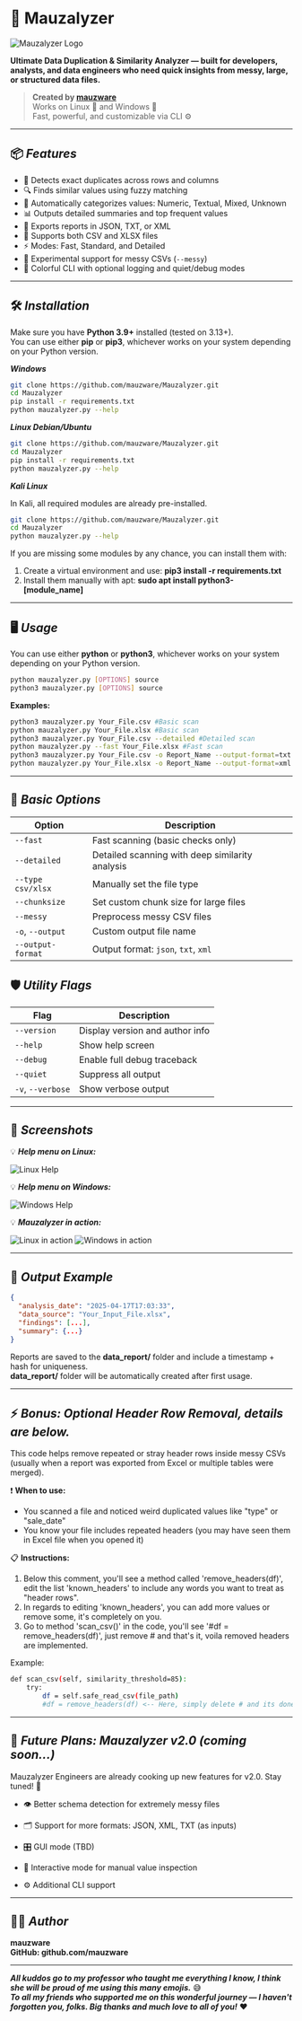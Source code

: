 # 🧪 Mauzalyzer

![Mauzalyzer Logo](https://github.com/mauzware/Mauzalyzer-assets/blob/main/MAUZALYZER%20BACKGROUND.png)

**Ultimate Data Duplication & Similarity Analyzer — built for developers, analysts, and data engineers who need quick insights from messy, large, or structured data files.**

> **Created by [mauzware](https://github.com/mauzware)**  
> Works on Linux 🐧 and Windows 🧩  
> Fast, powerful, and customizable via CLI ⚙️

---

## 📦 <i>Features</i>

- 🔁 Detects exact duplicates across rows and columns
- 🔍 Finds similar values using fuzzy matching
- 🧠 Automatically categorizes values: Numeric, Textual, Mixed, Unknown
- 📊 Outputs detailed summaries and top frequent values
- 💾 Exports reports in JSON, TXT, or XML
- 📁 Supports both CSV and XLSX files
- ⚡ Modes: Fast, Standard, and Detailed
- 🧼 Experimental support for messy CSVs (`--messy`)
- 🌈 Colorful CLI with optional logging and quiet/debug modes

---

## 🛠️ <i>Installation</i>

Make sure you have **Python 3.9+** installed (tested on 3.13+). <br>
You can use either **pip** or **pip3**, whichever works on your system depending on your Python version.

<i>**Windows**</i>

```bash
git clone https://github.com/mauzware/Mauzalyzer.git
cd Mauzalyzer
pip install -r requirements.txt
python mauzalyzer.py --help
```

<i>**Linux Debian/Ubuntu**</i>

```bash
git clone https://github.com/mauzware/Mauzalyzer.git
cd Mauzalyzer
pip install -r requirements.txt
python mauzalyzer.py --help
```

<i>**Kali Linux**</i>

In Kali, all required modules are already pre-installed. <br>

```bash
git clone https://github.com/mauzware/Mauzalyzer.git
cd Mauzalyzer
python mauzalyzer.py --help
```

If you are missing some modules by any chance, you can install them with: <br>
1) Create a virtual environment and use: **pip3 install -r requirements.txt** <br>
2) Install them manually with apt: **sudo apt install python3-[module_name]**

---

## 🖥️ <i>Usage</i>

You can use either **python** or **python3**, whichever works on your system depending on your Python version.

```bash
python mauzalyzer.py [OPTIONS] source
python3 mauzalyzer.py [OPTIONS] source
```
**Examples:**

```bash
python3 mauzalyzer.py Your_File.csv #Basic scan
python mauzalyzer.py Your_File.xlsx #Basic scan
python3 mauzalyzer.py Your_File.csv --detailed #Detailed scan
python mauzalyzer.py --fast Your_File.xlsx #Fast scan
python3 mauzalyzer.py Your_File.csv -o Report_Name --output-format=txt #Saving output in TXT format
python mauzalyzer.py Your_File.xlsx -o Report_Name --output-format=xml #Saving output in XML format
```

---

## 🔧 <i>Basic Options</i>

| Option             | Description                                                  |
|--------------------|--------------------------------------------------------------|
| `--fast`           | Fast scanning (basic checks only)                            |
| `--detailed`       | Detailed scanning with deep similarity analysis              |
| `--type csv/xlsx`  | Manually set the file type                                   |
| `--chunksize`      | Set custom chunk size for large files                        |
| `--messy`          | Preprocess messy CSV files                                   |
| `-o`, `--output`   | Custom output file name                                      |
| `--output-format`  | Output format: `json`, `txt`, `xml`                          |

## 🛡️ <i>Utility Flags</i>

| Flag               | Description                                                  |
|--------------------|--------------------------------------------------------------|
| `--version`        | Display version and author info                              |
| `--help`           | Show help screen                                             |
| `--debug`          | Enable full debug traceback                                  |
| `--quiet`          | Suppress all output                                          |
| `-v`, `--verbose`  | Show verbose output                                          |

---

## 📸 <i>Screenshots</i>

💡 <i>**Help menu on Linux:**</i>

![Linux Help](https://github.com/mauzware/Mauzalyzer-assets/blob/main/kali.png)

💡 <i>**Help menu on Windows:**</i>

![Windows Help](https://github.com/mauzware/Mauzalyzer-assets/blob/main/windows.png)

💡 <i>**Mauzalyzer in action:**</i>

![Linux in action](https://github.com/mauzware/Mauzalyzer-assets/blob/main/kali%20snippet.png)
![Windows in action](https://github.com/mauzware/Mauzalyzer-assets/blob/main/action.png)

---

## 📂 <i>Output Example</i>

```json
{
  "analysis_date": "2025-04-17T17:03:33",
  "data_source": "Your_Input_File.xlsx",
  "findings": [...],
  "summary": {...}
}
```

Reports are saved to the **data_report/** folder and include a timestamp + hash for uniqueness. <br>
**data_report/** folder will be automatically created after first usage.

---

## ⚡ <i>Bonus: Optional Header Row Removal, details are below.</i>

This code helps remove repeated or stray header rows inside messy CSVs
(usually when a report was exported from Excel or multiple tables were merged).

❗️ **When to use:**
- You scanned a file and noticed weird duplicated values like "type" or "sale_date"
- You know your file includes repeated headers (you may have seen them in Excel file when you opened it)

📋 **Instructions:**
1. Below this comment, you'll see a method called 'remove_headers(df)', edit the list 'known_headers' to include any words you want to treat as "header rows".
2. In regards to editing 'known_headers', you can add more values or remove some, it's completely on you.
3. Go to method 'scan_csv()' in the code, you'll see '#df = remove_headers(df)', just remove # and that's it, voila removed headers are implemented.

Example:
```bash
def scan_csv(self, similarity_threshold=85):
    try:
        df = self.safe_read_csv(file_path)
        #df = remove_headers(df) <-- Here, simply delete # and its done
```

---

## 🚧 <i>Future Plans: Mauzalyzer v2.0 (coming soon...)</i>

Mauzalyzer Engineers are already cooking up new features for v2.0. Stay tuned! 👾

- 👁️ Better schema detection for extremely messy files

- 🗂️ Support for more formats: JSON, XML, TXT (as inputs)

- 🎛️ GUI mode (TBD)

- 🔧 Interactive mode for manual value inspection

- ⚙️ Additional CLI support

---

## 👨‍💻 <i>Author</i>

**mauzware** <br>
**GitHub: github.com/mauzware**

---

<i>**All kuddos go to my professor who taught me everything I know, I think she will be proud of me using this many emojis.**</i> 😅
<br>
<i>**To all my friends who supported me on this wonderful journey — I haven't forgotten you, folks. Big thanks and much love to all of you!**</i> ❤️









